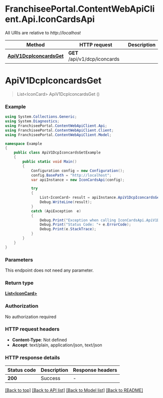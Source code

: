 # FranchiseePortal.ContentWebApiClient.Api.IconCardsApi

All URIs are relative to *http://localhost*

Method | HTTP request | Description
------------- | ------------- | -------------
[**ApiV1DcpIconcardsGet**](IconCardsApi.md#apiv1dcpiconcardsget) | **GET** /api/v1/dcp/iconcards | 


<a name="apiv1dcpiconcardsget"></a>
# **ApiV1DcpIconcardsGet**
> List&lt;IconCard&gt; ApiV1DcpIconcardsGet ()



### Example
```csharp
using System.Collections.Generic;
using System.Diagnostics;
using FranchiseePortal.ContentWebApiClient.Api;
using FranchiseePortal.ContentWebApiClient.Client;
using FranchiseePortal.ContentWebApiClient.Model;

namespace Example
{
    public class ApiV1DcpIconcardsGetExample
    {
        public static void Main()
        {
            Configuration config = new Configuration();
            config.BasePath = "http://localhost";
            var apiInstance = new IconCardsApi(config);

            try
            {
                List<IconCard> result = apiInstance.ApiV1DcpIconcardsGet();
                Debug.WriteLine(result);
            }
            catch (ApiException  e)
            {
                Debug.Print("Exception when calling IconCardsApi.ApiV1DcpIconcardsGet: " + e.Message );
                Debug.Print("Status Code: "+ e.ErrorCode);
                Debug.Print(e.StackTrace);
            }
        }
    }
}
```

### Parameters
This endpoint does not need any parameter.

### Return type

[**List&lt;IconCard&gt;**](IconCard.md)

### Authorization

No authorization required

### HTTP request headers

 - **Content-Type**: Not defined
 - **Accept**: text/plain, application/json, text/json


### HTTP response details
| Status code | Description | Response headers |
|-------------|-------------|------------------|
| **200** | Success |  -  |

[[Back to top]](#) [[Back to API list]](../README.md#documentation-for-api-endpoints) [[Back to Model list]](../README.md#documentation-for-models) [[Back to README]](../README.md)

